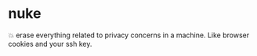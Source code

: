 # nuke
💥 erase everything related to privacy concerns in a machine. Like browser cookies and your ssh key.
